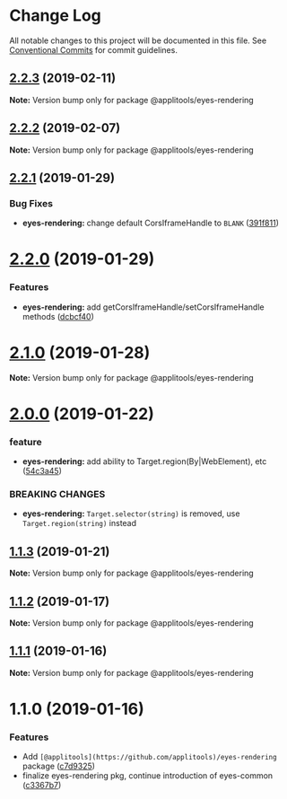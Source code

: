 # Change Log

All notable changes to this project will be documented in this file.
See [Conventional Commits](https://conventionalcommits.org) for commit guidelines.

## [2.2.3](https://github.com/applitools/eyes.sdk.javascript1/compare/@applitools/eyes-rendering@2.2.2...@applitools/eyes-rendering@2.2.3) (2019-02-11)

**Note:** Version bump only for package @applitools/eyes-rendering






## [2.2.2](https://github.com/applitools/eyes.sdk.javascript1/compare/@applitools/eyes-rendering@2.2.1...@applitools/eyes-rendering@2.2.2) (2019-02-07)

**Note:** Version bump only for package @applitools/eyes-rendering





## [2.2.1](https://github.com/applitools/eyes.sdk.javascript1/compare/@applitools/eyes-rendering@2.2.0...@applitools/eyes-rendering@2.2.1) (2019-01-29)


### Bug Fixes

* **eyes-rendering:** change default CorsIframeHandle to `BLANK` ([391f811](https://github.com/applitools/eyes.sdk.javascript1/commit/391f811))





# [2.2.0](https://github.com/applitools/eyes.sdk.javascript1/compare/@applitools/eyes-rendering@2.1.0...@applitools/eyes-rendering@2.2.0) (2019-01-29)


### Features

* **eyes-rendering:** add getCorsIframeHandle/setCorsIframeHandle methods ([dcbcf40](https://github.com/applitools/eyes.sdk.javascript1/commit/dcbcf40))





# [2.1.0](https://github.com/applitools/eyes.sdk.javascript1/compare/@applitools/eyes-rendering@2.0.0...@applitools/eyes-rendering@2.1.0) (2019-01-28)

**Note:** Version bump only for package @applitools/eyes-rendering





# [2.0.0](https://github.com/applitools/eyes.sdk.javascript1/compare/@applitools/eyes-rendering@1.1.3...@applitools/eyes-rendering@2.0.0) (2019-01-22)


### feature

* **eyes-rendering:** add ability to Target.region(By|WebElement), etc ([54c3a45](https://github.com/applitools/eyes.sdk.javascript1/commit/54c3a45))


### BREAKING CHANGES

* **eyes-rendering:** `Target.selector(string)` is removed, use `Target.region(string)` instead





## [1.1.3](https://github.com/applitools/eyes.sdk.javascript1/compare/@applitools/eyes-rendering@1.1.2...@applitools/eyes-rendering@1.1.3) (2019-01-21)

**Note:** Version bump only for package @applitools/eyes-rendering





## [1.1.2](https://github.com/applitools/eyes.sdk.javascript1/compare/@applitools/eyes-rendering@1.1.1...@applitools/eyes-rendering@1.1.2) (2019-01-17)

**Note:** Version bump only for package @applitools/eyes-rendering





## [1.1.1](https://github.com/applitools/eyes.sdk.javascript1/compare/@applitools/eyes-rendering@1.1.0...@applitools/eyes-rendering@1.1.1) (2019-01-16)

**Note:** Version bump only for package @applitools/eyes-rendering





# 1.1.0 (2019-01-16)


### Features

* Add `[@applitools](https://github.com/applitools)/eyes-rendering` package ([c7d9325](https://github.com/applitools/eyes.sdk.javascript1/commit/c7d9325))
* finalize eyes-rendering pkg, continue introduction of eyes-common ([c3367b7](https://github.com/applitools/eyes.sdk.javascript1/commit/c3367b7))

